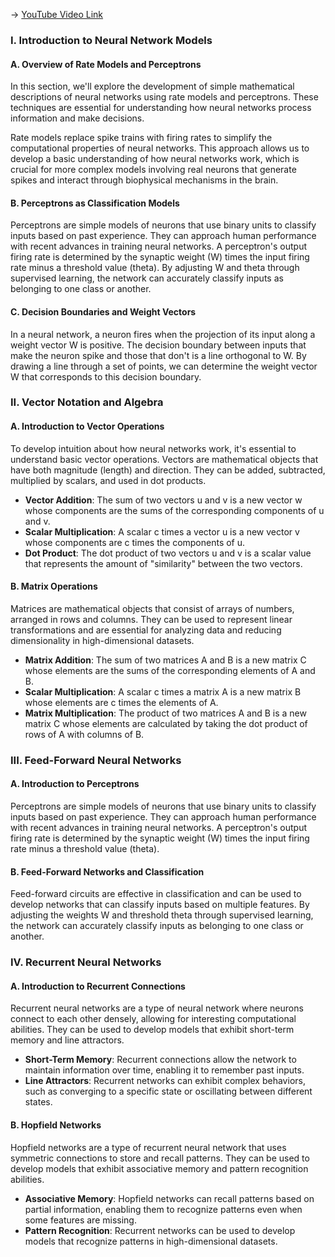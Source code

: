 -> [YouTube Video Link](https://www.youtube.com/watch?v=5KhcA454er0&list=PLUl4u3cNGP61I4aI5T6OaFfRK2gihjiMm&index=14&pp=iAQB)

### I. Introduction to Neural Network Models
#### A. Overview of Rate Models and Perceptrons

In this section, we'll explore the development of simple mathematical descriptions of neural networks using rate models and perceptrons. These techniques are essential for understanding how neural networks process information and make decisions.

Rate models replace spike trains with firing rates to simplify the computational properties of neural networks. This approach allows us to develop a basic understanding of how neural networks work, which is crucial for more complex models involving real neurons that generate spikes and interact through biophysical mechanisms in the brain.

#### B. Perceptrons as Classification Models

Perceptrons are simple models of neurons that use binary units to classify inputs based on past experience. They can approach human performance with recent advances in training neural networks. A perceptron's output firing rate is determined by the synaptic weight (W) times the input firing rate minus a threshold value (theta). By adjusting W and theta through supervised learning, the network can accurately classify inputs as belonging to one class or another.

#### C. Decision Boundaries and Weight Vectors

In a neural network, a neuron fires when the projection of its input along a weight vector W is positive. The decision boundary between inputs that make the neuron spike and those that don't is a line orthogonal to W. By drawing a line through a set of points, we can determine the weight vector W that corresponds to this decision boundary.

### II. Vector Notation and Algebra
#### A. Introduction to Vector Operations

To develop intuition about how neural networks work, it's essential to understand basic vector operations. Vectors are mathematical objects that have both magnitude (length) and direction. They can be added, subtracted, multiplied by scalars, and used in dot products.

*   **Vector Addition**: The sum of two vectors u and v is a new vector w whose components are the sums of the corresponding components of u and v.
*   **Scalar Multiplication**: A scalar c times a vector u is a new vector v whose components are c times the components of u.
*   **Dot Product**: The dot product of two vectors u and v is a scalar value that represents the amount of "similarity" between the two vectors.

#### B. Matrix Operations

Matrices are mathematical objects that consist of arrays of numbers, arranged in rows and columns. They can be used to represent linear transformations and are essential for analyzing data and reducing dimensionality in high-dimensional datasets.

*   **Matrix Addition**: The sum of two matrices A and B is a new matrix C whose elements are the sums of the corresponding elements of A and B.
*   **Scalar Multiplication**: A scalar c times a matrix A is a new matrix B whose elements are c times the elements of A.
*   **Matrix Multiplication**: The product of two matrices A and B is a new matrix C whose elements are calculated by taking the dot product of rows of A with columns of B.

### III. Feed-Forward Neural Networks
#### A. Introduction to Perceptrons

Perceptrons are simple models of neurons that use binary units to classify inputs based on past experience. They can approach human performance with recent advances in training neural networks. A perceptron's output firing rate is determined by the synaptic weight (W) times the input firing rate minus a threshold value (theta).

#### B. Feed-Forward Networks and Classification

Feed-forward circuits are effective in classification and can be used to develop networks that can classify inputs based on multiple features. By adjusting the weights W and threshold theta through supervised learning, the network can accurately classify inputs as belonging to one class or another.

### IV. Recurrent Neural Networks
#### A. Introduction to Recurrent Connections

Recurrent neural networks are a type of neural network where neurons connect to each other densely, allowing for interesting computational abilities. They can be used to develop models that exhibit short-term memory and line attractors.

*   **Short-Term Memory**: Recurrent connections allow the network to maintain information over time, enabling it to remember past inputs.
*   **Line Attractors**: Recurrent networks can exhibit complex behaviors, such as converging to a specific state or oscillating between different states.

#### B. Hopfield Networks

Hopfield networks are a type of recurrent neural network that uses symmetric connections to store and recall patterns. They can be used to develop models that exhibit associative memory and pattern recognition abilities.

*   **Associative Memory**: Hopfield networks can recall patterns based on partial information, enabling them to recognize patterns even when some features are missing.
*   **Pattern Recognition**: Recurrent networks can be used to develop models that recognize patterns in high-dimensional datasets.